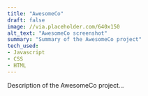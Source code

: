 ```yaml
---
title: "AwesomeCo"
draft: false
image: //via.placeholder.com/640x150
alt_text: "AwesomeCo screenshot"
summary: "Summary of the AwesomeCo project"
tech_used:
- Javascript
- CSS 
- HTML
---
```


Description of the AwesomeCo project...